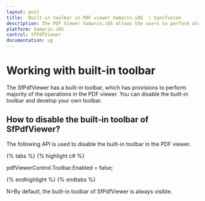 ```yaml
---
layout: post
title:  Built-in toolbar in PDF viewer Xamarin.iOS  | Syncfusion
description: The PDF Viewer Xamarin.iOS allows the users to perform almost all operations in PDF Viewer using the built-in toolbar
platform: Xamarin.iOS
control: SfPdfViewer
documentation: ug
---
```


# Working with built-in toolbar

The SfPdfViewer has a built-in toolbar, which has provisions to perform majority of the operations in the PDF viewer. You  can disable the built-in toolbar and develop your own toolbar.

## How to disable the built-in toolbar of SfPdfViewer?

The following API is used to disable the built-in toolbar in the PDF viewer.


{% tabs %}
{% highlight c# %}

pdfViewerControl.Toolbar.Enabled = false;

{% endhighlight %}
{% endtabs %}

N>By default, the built-in toolbar of SfPdfViewer is always visible.

